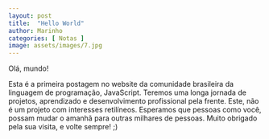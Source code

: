 ```yaml
---
layout: post
title:  "Hello World"
author: Marinho
categories: [ Notas ]
image: assets/images/7.jpg
---
```


Olá, mundo!

Esta é a primeira postagem no website da comunidade brasileira da linguagem de programação, JavaScript. Teremos uma longa jornada de projetos, aprendizado e desenvolvimento profissional pela frente. Este, não é um projeto com interesses retilíneos. Esperamos que pessoas como você, possam mudar o amanhã para outras milhares de pessoas. Muito obrigado pela sua visita, e volte sempre! ;)
